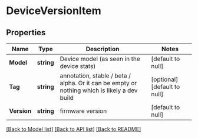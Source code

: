 # DeviceVersionItem

## Properties
Name | Type | Description | Notes
------------ | ------------- | ------------- | -------------
**Model** | **string** | Device model (as seen in the device stats) | [default to null]
**Tag** | **string** | annotation, stable / beta / alpha. Or it can be empty or nothing which is likely a dev build | [optional] [default to null]
**Version** | **string** | firmware version | [default to null]

[[Back to Model list]](../README.md#documentation-for-models) [[Back to API list]](../README.md#documentation-for-api-endpoints) [[Back to README]](../README.md)

